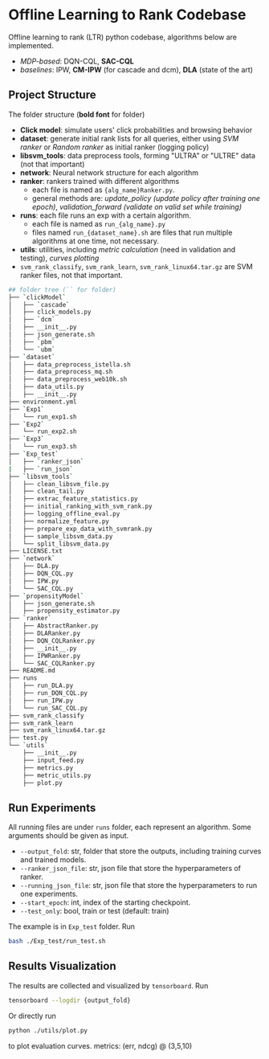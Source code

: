 # Offline Learning to Rank Codebase

Offline learning to rank (LTR) python codebase, algorithms below are implemented.

- *MDP-based*: DQN-CQL, **SAC-CQL**
- *baselines*: IPW, **CM-IPW** (for cascade and dcm), **DLA** (state of the art)

## Project Structure

The folder structure (**bold font** for folder)

- **Click model**: simulate users' click probabilities and browsing behavior
- **dataset**: generate initial rank lists for all queries, either using *SVM ranker* or *Random ranker* as initial ranker (logging policy)
- **libsvm_tools**: data preprocess tools, forming "ULTRA" or "ULTRE" data (not that important)
- **network**: Neural network structure for each algorithm
- **ranker**: rankers trained with different algorithms
  - each file is named as `{alg_name}Ranker.py`.
  - general methods are: *update_policy (update policy after training one epoch)*, *validation_forward (validate on valid set while training)*
- **runs**: each file runs an exp with a certain algorithm.
  - each file is named as `run_{alg_name}.py`
  - files named `run_{dataset_name}.sh` are files that run multiple algorithms at one time, not necessary.
- **utils**: utilities, including *metric calculation* (need in validation and testing), *curves plotting*
- `svm_rank_classify`, `svm_rank_learn`, `svm_rank_linux64.tar.gz` are SVM ranker files, not that important.

```bash
## folder tree (`` for folder)
├── `clickModel`
│   ├── `cascade`
│   ├── click_models.py
│   ├── `dcm`
│   ├── __init__.py
│   ├── json_generate.sh
│   ├── `pbm`
│   └── `ubm`
├── `dataset`
│   ├── data_preprocess_istella.sh
│   ├── data_preprocess_mq.sh
│   ├── data_preprocess_web10k.sh
│   ├── data_utils.py
│   ├── __init__.py
├── environment.yml
├── `Exp1`
│   └── run_exp1.sh
├── `Exp2`
│   └── run_exp2.sh
├── `Exp3`
│   └── run_exp3.sh
├── `Exp_test`
│   ├── `ranker_json`
|	├── `run_json`
├── `libsvm_tools`
│   ├── clean_libsvm_file.py
│   ├── clean_tail.py
│   ├── extrac_feature_statistics.py
│   ├── initial_ranking_with_svm_rank.py
│   ├── logging_offline_eval.py
│   ├── normalize_feature.py
│   ├── prepare_exp_data_with_svmrank.py
│   ├── sample_libsvm_data.py
│   └── split_libsvm_data.py
├── LICENSE.txt
├── `network`
│   ├── DLA.py
│   ├── DQN_CQL.py
│   ├── IPW.py
│   └── SAC_CQL.py
├── `propensityModel`
│   ├── json_generate.sh
│   ├── propensity_estimator.py
├── `ranker`
│   ├── AbstractRanker.py
│   ├── DLARanker.py
│   ├── DQN_CQLRanker.py
│   ├── __init__.py
│   ├── IPWRanker.py
│   └── SAC_CQLRanker.py
├── README.md
├── runs
│   ├── run_DLA.py
│   ├── run_DQN_CQL.py
│   ├── run_IPW.py
│   └── run_SAC_CQL.py
├── svm_rank_classify
├── svm_rank_learn
├── svm_rank_linux64.tar.gz
├── test.py
└── `utils`
    ├── __init__.py
    ├── input_feed.py
    ├── metrics.py
    ├── metric_utils.py
    ├── plot.py
```

## Run Experiments

All running files are under `runs` folder, each represent an algorithm. Some arguments should be given as input.

- `--output_fold`: str, folder that store the outputs, including training curves and trained models.
- `--ranker_json_file`: str, json file that store the hyperparameters of ranker.
- `--running_json_file`: str, json file that store the hyperparameters to run one experiments.
- `--start_epoch`: int, index of the starting checkpoint.
- `--test_only`: bool, train or test (default: train)

The example is in `Exp_test` folder. Run 

```bash
bash ./Exp_test/run_test.sh
```

## Results Visualization

The results are collected and visualized by `tensorboard`. Run

```bash
tensorboard --logdir {output_fold}
```

Or directly run

```bash
python ./utils/plot.py
```

to plot evaluation curves. metrics: (err, ndcg) @ (3,5,10)
